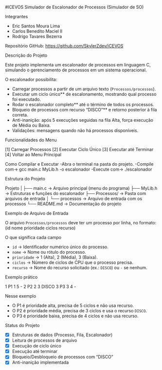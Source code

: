 #ICEVOS
Simulador de Escalonador de Processos (Simulador de SO)

Integrantes

- Eric Santos Moura Lima
- Carlos Benedito Maciel II 
- Rodrigo Tavares Bezerra 

Repositório GitHub: https://github.com/SkylerZdev/iCEVOS

Descrição do Projeto

Este projeto implementa um escalonador de processos em linguagem C, simulando o gerenciamento de processos em um sistema operacional.  


O escalonador possibilita:

- Carregar processos a partir de um arquivo texto (`Processos/processos`).
- Executar um ciclo único** de escalonamento, mostrando qual processo foi executado.  
- Rodar o escalonador completo** até o término de todos os processos.
- Bloqueio de processos com recurso “DISCO”** e retorno posterior à fila correta.  
- Anti-inanição: após 5 execuções seguidas na fila Alta, força execução de Média ou Baixa.  
- Validações: mensagens quando não há processos disponíveis.


Funcionalidades do Menu

[1] Carregar Processos
[2] Executar Ciclo Único
[3] Executar até Terminar
[4] Voltar ao Menu Principal


Como Compilar e Executar
-Abra o terminal na pasta do projeto.
-Compile com-> gcc main.c MyLib.h -o escalonador
-Execute com-> ./escalonador


Estrutura do Projeto

 Projeto
| 
├── main.c → Arquivo principal (menu do programa)
├── MyLib.h → Estruturas e funções do escalonador
├── Processos/ → Pasta com arquivos de entrada
│ └── processos → Arquivo de entrada com os processos
└── README.md → Documentação do projeto


Exemplo de Arquivo de Entrada

O arquivo `Processos/processos` deve ter um processo por linha, no formato: (id nome prioridade ciclos recurso)

O que significa cada campo

- `id` -> Identificador numérico único do processo.  
- `nome` -> Nome ou rótulo do processo.  
- `prioridade` -> 1 (Alta), 2 (Média), 3 (Baixa).  
- `ciclos` -> Número de ciclos de CPU que o processo precisa.  
- `recurso` -> Nome do recurso solicitado (ex.: `DISCO`) ou `-` se nenhum.  

Exemplo prático

1 P1 1 5 -
2 P2 2 3 DISCO
3 P3 3 4 -

Nesse exemplo
- O P1 é prioridade alta, precisa de 5 ciclos e não usa recurso.  
- O P2 é prioridade média, precisa de 3 ciclos e usa o recurso `DISCO`.  
- O P3 é prioridade baixa, precisa de 4 ciclos e não usa recurso.  


Status do Projeto
- [x] Estruturas de dados (Processo, Fila, Escalonador)
- [x] Leitura de processos de arquivo  
- [x] Execução de ciclo único  
- [x] Execução até terminar  
- [x] Bloqueio/Desbloqueio de processos com “DISCO”  
- [x] Anti-inanição implementada  
